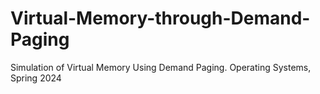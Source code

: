 # Virtual-Memory-through-Demand-Paging
Simulation of Virtual Memory Using Demand Paging. Operating Systems, Spring 2024
